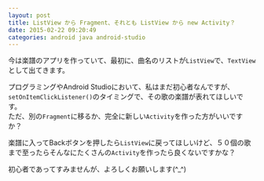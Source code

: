 ```yaml
---
layout: post
title: ListView から Fragment、それとも ListView から new Activity？
date: 2015-02-22 09:20:49
categories: android java android-studio
---
```

<!-- {% raw %} -->
<p>今は楽譜のアプリを作っていて、最初に、曲名のリストが<code>ListView</code>で、<code>TextView</code>として出てきます。</p>

<p>プログラミングやAndroid Studioにおいて、私はまだ初心者なんですが、<code>setOnItemClickListener()</code>のタイミングで、その歌の楽譜が表れてほしいです。<br>
ただ、別の<code>Fragment</code>に移るか、完全に新しい<code>Activity</code>を作った方がいいですか？</p>

<p>楽譜に入ってBackボタンを押したら<code>ListView</code>に戻ってほしいけど、５０個の歌まで至ったらそんなにたくさんの<code>Activity</code>を作ったら良くないですかな？</p>

<p>初心者であってすみませんが、よろしくお願いします(^_^)</p>
<!-- {% endraw %} -->
